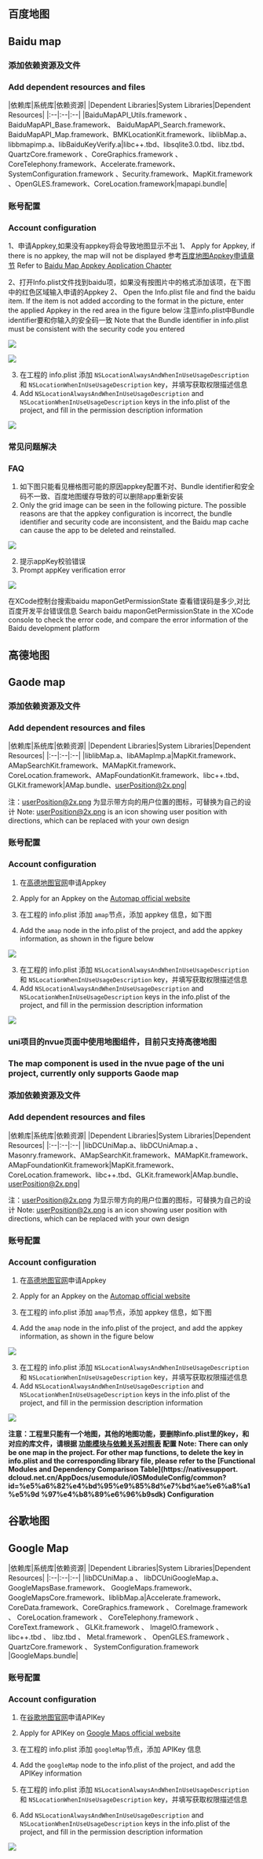 ## 百度地图
## Baidu map

### 添加依赖资源及文件
### Add dependent resources and files

|依赖库|系统库|依赖资源|
|Dependent Libraries|System Libraries|Dependent Resources|
|:--|:--|:--|
|BaiduMapAPI_Utils.framework 、 BaiduMapAPI_Base.framework、 BaiduMapAPI_Search.framework、 BaiduMapAPI_Map.framework、BMKLocationKit.framework、liblibMap.a、libbmapimp.a、libBaiduKeyVerify.a|libc++.tbd、libsqlite3.0.tbd、libz.tbd、QuartzCore.framework 、CoreGraphics.framework 、CoreTelephony.framework、Accelerate.framework、SystemConfiguration.framework 、Security.framework、MapKit.framework 、OpenGLES.framework、CoreLocation.framework|mapapi.bundle|

### 账号配置
### Account configuration
1、申请Appkey,如果没有appkey将会导致地图显示不出
1、 Apply for Appkey, if there is no appkey, the map will not be displayed
 参考[百度地图Appkey申请章节](http://ask.dcloud.net.cn/article/29)
 Refer to [Baidu Map Appkey Application Chapter](http://ask.dcloud.net.cn/article/29)

2、打开Info.plist文件找到baidu项，如果没有按图片中的格式添加该项，在下图中的红色区域输入申请的Appkey
2、 Open the Info.plist file and find the baidu item. If the item is not added according to the format in the picture, enter the applied Appkey in the red area in the figure below
注意info.plist中Bundle identifier要和你输入的安全码一致
Note that the Bundle identifier in info.plist must be consistent with the security code you entered

![](https://img.cdn.aliyun.dcloud.net.cn/nativedocs/5SDKiOS/map/1153.png)

![](https://img.cdn.aliyun.dcloud.net.cn/nativedocs/5SDKiOS/map/2460.png)

3. 在工程的 info.plist 添加 `NSLocationAlwaysAndWhenInUseUsageDescription` 和 `NSLocationWhenInUseUsageDescription` key，并填写获取权限描述信息
3. Add `NSLocationAlwaysAndWhenInUseUsageDescription` and `NSLocationWhenInUseUsageDescription` keys in the info.plist of the project, and fill in the permission description information

![](https://img.cdn.aliyun.dcloud.net.cn/client/doc/ios/locationDes.png)

### 常见问题解决
### FAQ
1. 如下图只能看见栅格图可能的原因appkey配置不对、Bundle identifier和安全码不一致、百度地图缓存导致的可以删除app重新安装
1. Only the grid image can be seen in the following picture. The possible reasons are that the appkey configuration is incorrect, the bundle identifier and security code are inconsistent, and the Baidu map cache can cause the app to be deleted and reinstalled.

![](https://img.cdn.aliyun.dcloud.net.cn/nativedocs/5SDKiOS/map/2461.png)


2. 提示appKey校验错误
2. Prompt appKey verification error

![](https://img.cdn.aliyun.dcloud.net.cn/nativedocs/5SDKiOS/map/5178.png)

在XCode控制台搜索baidu maponGetPermissionState 查看错误码是多少,对比百度开发平台错误信息
Search baidu maponGetPermissionState in the XCode console to check the error code, and compare the error information of the Baidu development platform


## 高德地图
## Gaode map
### 添加依赖资源及文件
### Add dependent resources and files

|依赖库|系统库|依赖资源|
|Dependent Libraries|System Libraries|Dependent Resources|
|:--|:--|:--|
|liblibMap.a、libAMapImp.a|MapKit.framework、AMapSearchKit.framework、MAMapKit.framework、CoreLocation.framework、AMapFoundationKit.framework、libc++.tbd、GLKit.framework|AMap.bundle、userPosition@2x.png|

注：userPosition@2x.png 为显示带方向的用户位置的图标，可替换为自己的设计
Note: userPosition@2x.png is an icon showing user position with directions, which can be replaced with your own design

### 账号配置
### Account configuration
1. 在[高德地图官网](http://lbs.amap.com/api/ios-sdk/guide/create-project/get-key)申请Appkey
1. Apply for an Appkey on the [Automap official website](http://lbs.amap.com/api/ios-sdk/guide/create-project/get-key)

2. 在工程的 info.plist 添加 `amap`节点，添加 appkey 信息，如下图
2. Add the `amap` node in the info.plist of the project, and add the appkey information, as shown in the figure below
   
![](https://ask.dcloud.net.cn/uploads/article/20181218/4e630bfdb3d418b8847d82d7d4ada95d.png)

3. 在工程的 info.plist 添加 `NSLocationAlwaysAndWhenInUseUsageDescription` 和 `NSLocationWhenInUseUsageDescription` key，并填写获取权限描述信息
3. Add `NSLocationAlwaysAndWhenInUseUsageDescription` and `NSLocationWhenInUseUsageDescription` keys in the info.plist of the project, and fill in the permission description information

![](https://img.cdn.aliyun.dcloud.net.cn/client/doc/ios/locationDes.png)

### uni项目的nvue页面中使用地图组件，目前只支持高德地图
### The map component is used in the nvue page of the uni project, currently only supports Gaode map

### 添加依赖资源及文件
### Add dependent resources and files

|依赖库|系统库|依赖资源|
|Dependent Libraries|System Libraries|Dependent Resources|
|:--|:--|:--|
|libDCUniMap.a、libDCUniAmap.a 、Masonry.framework、AMapSearchKit.framework、MAMapKit.framework、AMapFoundationKit.framework|MapKit.framework、CoreLocation.framework、libc++.tbd、GLKit.framework|AMap.bundle、userPosition@2x.png|

注：userPosition@2x.png 为显示带方向的用户位置的图标，可替换为自己的设计
Note: userPosition@2x.png is an icon showing user position with directions, which can be replaced with your own design

### 账号配置
### Account configuration
1. 在[高德地图官网](http://lbs.amap.com/api/ios-sdk/guide/create-project/get-key)申请Appkey
1. Apply for an Appkey on the [Automap official website](http://lbs.amap.com/api/ios-sdk/guide/create-project/get-key)

2. 在工程的 info.plist 添加 `amap`节点，添加 appkey 信息，如下图
2. Add the `amap` node in the info.plist of the project, and add the appkey information, as shown in the figure below
   
![](https://ask.dcloud.net.cn/uploads/article/20181218/4e630bfdb3d418b8847d82d7d4ada95d.png)

3. 在工程的 info.plist 添加 `NSLocationAlwaysAndWhenInUseUsageDescription` 和 `NSLocationWhenInUseUsageDescription` key，并填写获取权限描述信息
3. Add `NSLocationAlwaysAndWhenInUseUsageDescription` and `NSLocationWhenInUseUsageDescription` keys in the info.plist of the project, and fill in the permission description information

![](https://img.cdn.aliyun.dcloud.net.cn/client/doc/ios/locationDes.png)

**注意：工程里只能有一个地图，其他的地图功能，要删除info.plist里的key，和对应的库文件，请根据 [功能模块与依赖关系对照表](https://nativesupport.dcloud.net.cn/AppDocs/usemodule/iOSModuleConfig/common?id=%e5%a6%82%e4%bd%95%e9%85%8d%e7%bd%ae%e6%a8%a1%e5%9d%97%e4%b8%89%e6%96%b9sdk) 配置**
**Note: There can only be one map in the project. For other map functions, to delete the key in info.plist and the corresponding library file, please refer to the [Functional Modules and Dependency Comparison Table](https://nativesupport. dcloud.net.cn/AppDocs/usemodule/iOSModuleConfig/common?id=%e5%a6%82%e4%bd%95%e9%85%8d%e7%bd%ae%e6%a8%a1%e5%9d %97%e4%b8%89%e6%96%b9sdk) Configuration**


## 谷歌地图
## Google Map

|依赖库|系统库|依赖资源|
|Dependent Libraries|System Libraries|Dependent Resources|
|:--|:--|:--|
|libDCUniMap.a 、 libDCUniGoogleMap.a、 GoogleMapsBase.framework、 GoogleMaps.framework、GoogleMapsCore.framework、liblibMap.a|Accelerate.framework、CoreData.framework、CoreGraphics.framework 、 CoreImage.framework 、 CoreLocation.framework 、 CoreTelephony.framework 、 CoreText.framework 、 GLKit.framework 、 ImageIO.framework 、 libc++.tbd 、 libz.tbd 、 Metal.framework 、 OpenGLES.framework 、  QuartzCore.framework 、 SystemConfiguration.framework |GoogleMaps.bundle|


### 账号配置
### Account configuration
1. 在[谷歌地图官网](https://developers.google.com/maps)申请APIKey
1. Apply for APIKey on [Google Maps official website](https://developers.google.com/maps)

2. 在工程的 info.plist 添加 `googleMap`节点，添加 APIKey 信息
2. Add the `googleMap` node to the info.plist of the project, and add the APIKey information
   
3. 在工程的 info.plist 添加 `NSLocationAlwaysAndWhenInUseUsageDescription` 和 `NSLocationWhenInUseUsageDescription` key，并填写获取权限描述信息
3. Add `NSLocationAlwaysAndWhenInUseUsageDescription` and `NSLocationWhenInUseUsageDescription` keys in the info.plist of the project, and fill in the permission description information

![](https://img.cdn.aliyun.dcloud.net.cn/client/doc/ios/locationDes.png)

